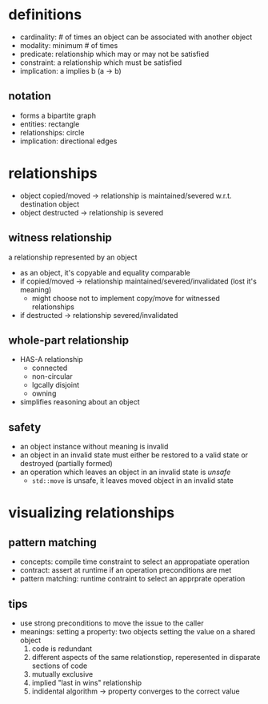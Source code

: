 # definitions
* cardinality: # of times an object can be associated with another object
* modality: minimum # of times
* predicate: relationship which may or may not be satisfied
* constraint: a relationship which must be satisfied
* implication: a implies b (a -> b)

## notation
* forms a bipartite graph
* entities: rectangle
* relationships: circle
* implication: directional edges

# relationships
* object copied/moved -> relationship is maintained/severed w.r.t. destination object
* object destructed -> relationship is severed

## witness relationship
a relationship represented by an object
* as an object, it's copyable and equality comparable
* if copied/moved -> relationship maintained/severed/invalidated (lost it's meaning)
  * might choose not to implement copy/move for witnessed relationships
* if destructed -> relationship severed/invalidated

## whole-part relationship
* HAS-A relationship
  * connected
  * non-circular
  * lgcally disjoint
  * owning
* simplifies reasoning about an object

## safety
* an object instance without meaning is invalid
* an object in an invalid state must either be restored to a valid state or destroyed (partially formed)
* an operation which leaves an object in an invalid state is *unsafe*
  * `std::move` is unsafe, it leaves moved object in an invalid state

# visualizing relationships

## pattern matching
* concepts: compile time constraint to select an appropatiate operation
* contract: assert at runtime if an operation preconditions are met
* pattern matching: runtime contraint to select an apprprate operation

## tips
* use strong preconditions to move the issue to the caller
* meanings: setting a property: two objects setting the value on a shared object
  1. code is redundant
  2. different aspects of the same relationstiop, reperesented in disparate sections of code
  3. mutually exclusive
  4. implied "last in wins" relationship
  5. indidental algorithm -> property converges to the correct value
  
